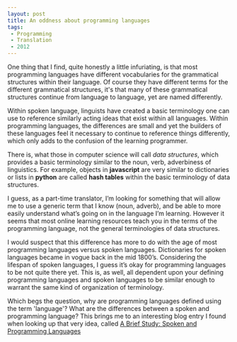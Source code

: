 ```yaml
---
layout: post
title: An oddness about programming languages
tags:
 - Programming
 - Translation
 - 2012
---
```


One thing that I find, quite honestly a little infuriating, is that most programming languages have different vocabularies for the grammatical structures within their language. Of course they have different terms for the different grammatical structures, it's that many of these grammatical structures continue from language to language, yet are named differently. 

Within spoken language, linguists have created a basic terminology one can use to reference similarly acting ideas that exist within all languages. Within programming languages, the differences are small and yet the builders of these languages feel it necessary to continue to reference things differently, which only adds to the confusion of the learning programmer.

There is, what those in computer science will call *data structures*, which provides a basic terminology similar to the noun, verb, adverbiness of linguistics. For example, objects in **javascript** are very similar to dictionaries or lists in **python** are called **hash tables** within the basic terminology of data structures. 

I guess, as a part-time translator, I’m looking for something that will allow me to use a generic term that I know (noun, adverb), and be able to more easily understand what’s going on in the language I’m learning. However it seems that most online learning resources teach you in the terms of the programming language, not the general terminologies of data structures. 

I would suspect that this difference has more to do with the age of most programming languages versus spoken languages. Dictionaries for spoken languages became in vogue back in the mid 1800’s. Considering the lifespan of spoken languages, I guess it’s okay for programming languages to be not quite there yet. This is, as well, all dependent upon your defining programming languages and spoken languages to be similar enough to warrant the same kind of organization of terminology. 

Which begs the question, why are programming languages defined using the term 'language'? What are the differences between a spoken and programming language? This brings me to an interesting blog entry I found when looking up that very idea, called [A Brief Study: Spoken and Programming Languages](http://invalidcast.com/2009/09/a-brief-study-spoken-and-programming-languages) 

